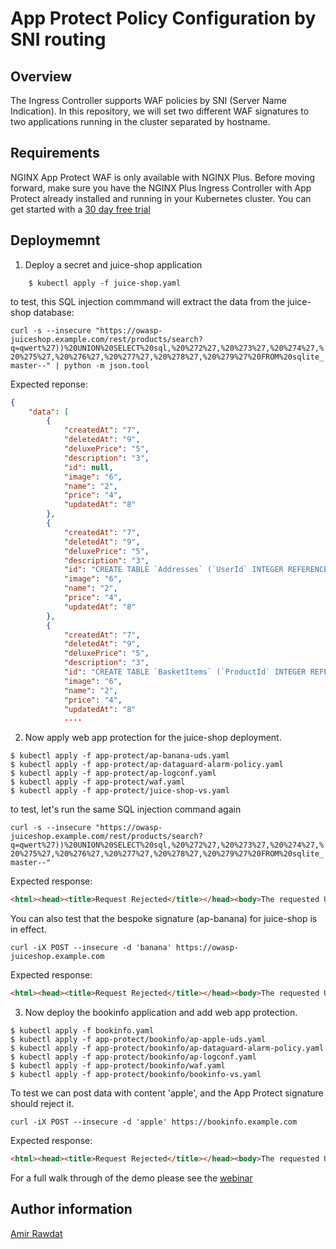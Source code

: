 # App Protect Policy Configuration by SNI routing

## Overview

The Ingress Controller supports WAF policies by SNI (Server Name Indication).
In this repository, we will set two different WAF signatures to two applications running in the cluster separated by hostname.
  

## Requirements

NGINX App Protect WAF is only available with NGINX Plus. Before moving forward, make sure you have the NGINX Plus Ingress Controller with App Protect already installed and running in your Kubernetes cluster. You can get started with a [30 day free trial](https://www.nginx.com/free-trial-request-nginx-ingress-controller/)

## Deploymemnt 

1. Deploy a secret and juice-shop application

``` $ kubectl apply -f secret.yaml
    $ kubectl apply -f juice-shop.yaml
```

to test, this SQL injection commmand will extract the data from the juice-shop database:

```curl -s --insecure "https://owasp-juiceshop.example.com/rest/products/search?q=qwert%27))%20UNION%20SELECT%20sql,%20%272%27,%20%273%27,%20%274%27,%20%275%27,%20%276%27,%20%277%27,%20%278%27,%20%279%27%20FROM%20sqlite_master--" | python -m json.tool```

Expected reponse: 
```json
{
    "data": [
        {
            "createdAt": "7",
            "deletedAt": "9",
            "deluxePrice": "5",
            "description": "3",
            "id": null,
            "image": "6",
            "name": "2",
            "price": "4",
            "updatedAt": "8"
        },
        {
            "createdAt": "7",
            "deletedAt": "9",
            "deluxePrice": "5",
            "description": "3",
            "id": "CREATE TABLE `Addresses` (`UserId` INTEGER REFERENCES `Users` (`id`) ON DELETE NO ACTION ON UPDATE CASCADE, `id` INTEGER PRIMARY KEY AUTOINCREMENT, `fullName` VARCHAR(255), `mobileNum` INTEGER, `zipCode` VARCHAR(255), `streetAddress` VARCHAR(255), `city` VARCHAR(255), `state` VARCHAR(255), `country` VARCHAR(255), `createdAt` DATETIME NOT NULL, `updatedAt` DATETIME NOT NULL)",
            "image": "6",
            "name": "2",
            "price": "4",
            "updatedAt": "8"
        },
        {
            "createdAt": "7",
            "deletedAt": "9",
            "deluxePrice": "5",
            "description": "3",
            "id": "CREATE TABLE `BasketItems` (`ProductId` INTEGER REFERENCES `Products` (`id`) ON DELETE CASCADE ON UPDATE CASCADE, `BasketId` INTEGER REFERENCES `Baskets` (`id`) ON DELETE CASCADE ON UPDATE CASCADE, `id` INTEGER PRIMARY KEY AUTOINCREMENT, `quantity` INTEGER, `createdAt` DATETIME NOT NULL, `updatedAt` DATETIME NOT NULL, UNIQUE (`ProductId`, `BasketId`))",
            "image": "6",
            "name": "2",
            "price": "4",
            "updatedAt": "8"
            ....
```

2. Now apply web app protection for the juice-shop deployment. 

```
$ kubectl apply -f app-protect/ap-banana-uds.yaml
$ kubectl apply -f app-protect/ap-dataguard-alarm-policy.yaml
$ kubectl apply -f app-protect/ap-logconf.yaml
$ kubectl apply -f app-protect/waf.yaml
$ kubectl apply -f app-protect/juice-shop-vs.yaml
```

to test, let's run the same SQL injection command again

```curl -s --insecure "https://owasp-juiceshop.example.com/rest/products/search?q=qwert%27))%20UNION%20SELECT%20sql,%20%272%27,%20%273%27,%20%274%27,%20%275%27,%20%276%27,%20%277%27,%20%278%27,%20%279%27%20FROM%20sqlite_master--"```

Expected response:

```html
<html><head><title>Request Rejected</title></head><body>The requested URL was rejected. Please consult with your administrator.<br><br>Your support ID is: 17209185635870199087<br><br><a href='javascript:history.back();'>[Go Back]</a></body></html>
```

You can also test that the bespoke signature (ap-banana) for juice-shop is in effect.

```curl -iX POST --insecure -d 'banana' https://owasp-juiceshop.example.com```

Expected response:

```html
<html><head><title>Request Rejected</title></head><body>The requested URL was rejected. Please consult with your administrator.<br><br>Your support ID is: 3480987504780435337<br><br><a href='javascript:history.back();'>[Go Back]</a></body></html>
```

3. Now deploy the bookinfo application and add web app protection.

```
$ kubectl apply -f bookinfo.yaml
$ kubectl apply -f app-protect/bookinfo/ap-apple-uds.yaml
$ kubectl apply -f app-protect/bookinfo/ap-dataguard-alarm-policy.yaml
$ kubectl apply -f app-protect/bookinfo/ap-logconf.yaml
$ kubectl apply -f app-protect/bookinfo/waf.yaml
$ kubectl apply -f app-protect/bookinfo/bookinfo-vs.yaml
```

To test we can post data with content 'apple', and the App Protect signature should reject it.

```curl -iX POST --insecure -d 'apple' https://bookinfo.example.com```

Expected response: 

```html
<html><head><title>Request Rejected</title></head><body>The requested URL was rejected. Please consult with your administrator.<br><br>Your support ID is: 3480987504780423607<br><br><a href='javascript:history.back();'>[Go Back]</a></body></html>
``` 

For a full walk through of the demo please see the [webinar](https://www.nginx.com/resources/webinars/secure-your-kubernetes-apps-from-attacks-with-nginx/)


## Author information

[Amir Rawdat](https://github.com/rawdata123)
